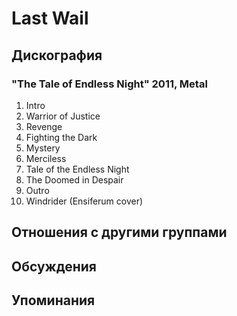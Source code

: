 # Last Wail



## Дискография

### "The Tale of Endless Night" 2011, Metal

1. Intro
2. Warrior of Justice	 
3. Revenge	 
4. Fighting the Dark	 
5. Mystery
6. Merciless	 
7. Tale of the Endless Night	 
8. The Doomed in Despair	 
9. Outro
10. Windrider (Ensiferum cover)


## Отношения с другими группами


## Обсуждения


## Упоминания

